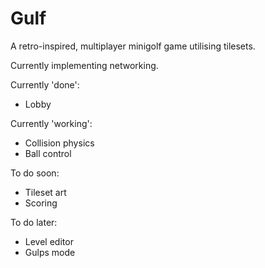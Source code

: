 # Gulf

A retro-inspired, multiplayer minigolf game utilising tilesets.

Currently implementing networking.

Currently 'done':
- Lobby

Currently 'working':
- Collision physics
- Ball control

To do soon:
- Tileset art
- Scoring

To do later:
- Level editor
- Gulps mode
